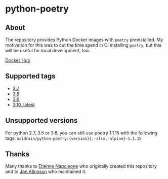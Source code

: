 # python-poetry

## About

The repository provides Python Docker images with `poetry` preinstalled. My motivation for this was to cut the time spend in CI installing `poetry`, but this will be useful for local development, too.

[Docker Hub](https://hub.docker.com/r/acidrain/python-poetry/)

## Supported tags

* [3.7](https://github.com/mathieu-lemay/python-poetry/blob/master/3.7/Dockerfile)
* [3.8](https://github.com/mathieu-lemay/python-poetry/blob/master/3.8/Dockerfile)
* [3.9](https://github.com/mathieu-lemay/python-poetry/blob/master/3.9/Dockerfile)
* [3.10, latest](https://github.com/mathieu-lemay/python-poetry/blob/master/3.10/Dockerfile)

## Unsupported versions
For python 2.7, 3.5 or 3.6, you can still use poetry 1.1.15 with the following tags:
`acidrain/python-poetry:{version}{,-slim,-alpine}-1.1.15`

## Thanks

Many thanks to [Etienne Napoleone](https://github.com/etienne-napoleone) who originally created this repository
and to [Jon Atkinson](https://github.com/jonatkinson) who maintained it.
